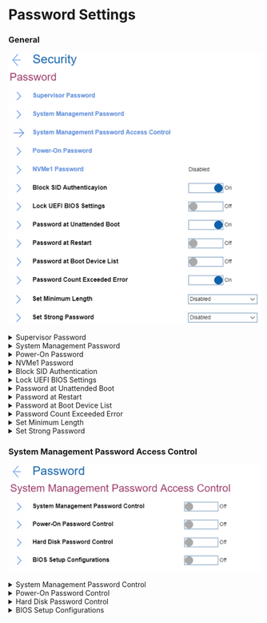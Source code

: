 # Password Settings #
### General ###
![](./img/password.png)

<details><summary>Supervisor Password</summary>
The Supervisor Password (SVP) protects the system information stored in UEFI BIOS. When entering the UEFI BIOS menu, enter the correct supervisor password in the window prompted. You also can press Enter to skip the password prompt. However, you cannot change most of the system configuration options in UEFI BIOS.

**The supervisor password can be set only through the UEFI BIOS menu.** Once it is in place, then it can be modified using Windows Management Instrumentation (WMI) with the Lenovo client-management interface.

If you have set both the supervisor password and power-on password, you can use the supervisor password to access your computer when you turn it on. The supervisor password overrides the power-on password. 

One of 2 possible states:
1.	**Disabled** - no password defined. Default.
2.	Enabled - for enabling system will request to set and confirm password. <br>
While enabling the following parameters are available:

    * Enter New Password
    * Confirm New Password
    * Show Password – [On\Off] statuses
    * Keyboard layout: XXXX – Possible values are the same as in [Keyboard\Mouse -> Keyboard Layout](bios/settings/thinkpad/keyboardmouse.md) 
    * < Actions >:
        - **Save** – default
        - Cancel<br>

When enabled, Supervisor Password prevents unauthorized users from accessing these items in ThinkPad Setup:
* Boot priority lists
* Network related items
* Date & Time

**Note**. To have a beep sound when the system is waiting for this password, enable the [Password Beep feature in the Alarm submenu](bios/settings/thinkpad/beepalarm.md).

</details>

<details><summary>System Management Password</summary>
The System Management Password (SMP) can also protect the system information stored in UEFI BIOS like a supervisor password, but it has lower authority by default.<br>
The system management password can be set through the UEFI BIOS menu or through Windows Management Instrumentation (WMI) with the Lenovo
client-management interface.<br>
You can enable the system management password to have the same authority as the supervisor password to control security-related features.

One of 2 possible states:
1.	**Off** - no password defined. Default.
2.	On - for enabling system will request to set and confirm password. <br>
While enabling the following parameters are available:

* 2.1 [Enter New Password]
* 2.2 [Confirm New Password]
* 2.3 Show Password – [On\Off] statuses
* 2.4 Keyboard layout: XXXX – Possible values are the same as in [Keyboard\Mouse -> Keyboard Layout](bios/settings/thinkpad/keyboardmouse.md) <br>
* 2.5 < Actions >:<br>
    2.5.1. **Save** – default<br>
    2.5.2. Cancel<br>

When enabled System Management Password presents unauthorized users from accessing these items in ThinkPad Setup:

* Boot priority lists
* Network related items
* Date & Time

**Note**. To have a beep sound when the system is waiting for this password, enable the [Password Beep feature in the Alarm submenu](bios/settings/thinkpad/beepalarm.md).

</details>


<details><summary>Power-On Password</summary>
One of 2 possible states:

1.	**Off** - no password defined. Default.
2.	On - for enabling system will request to set and confirm password. <br>
While enabling the following parameters are available:

* 2.1 [Enter New Password]
* 2.2 [Confirm New Password]
* 2.3 Show Password – [On\Off] statuses
* 2.4 Keyboard layout: XXXX – Possible values are the same as in [Keyboard\Mouse -> Keyboard Layout](bios/settings/thinkpad/keyboardmouse.md) <br>
* 2.5 < Actions >:<br>
    2.5.1. **Save** – default<br>
    2.5.2. Cancel<br>

When enabled Power-On Password prevents unauthorized users from booting your computer.

**Note**. To have a beep sound when the system is waiting for this password, enable the [Password Beep feature in the Alarm submenu](bios/settings/thinkpad/beepalarm.md).

</details>


<details><summary>NVMe1 Password</summary>
Also known as Hard Disk Password (HDP).<br>
Lenovo BIOS supports both ATA and NVMe storage and the option (Hard disk password/NVMe password) changes depending on the attached storage device.

The NVMe (nonvolatile memory express) password prevents unauthorized access to the data on the storage drive. When an NVMe password is set, you are prompted to type a correct password each time you try to access the storage drive. <br>
The system can create dual passwords for an Admin and another User.

One of 2 possible states:

1.	**Off** - no password defined. Default.
2.	On - for enabling system will request 'Setup Confirmation' and 'Password and confirmation'.

Setup Confirmation:

1. **Single Password** - when a Single NVMe password is set, the user must enter the user NVMe password to access files and applications on the storage drive. Default.
2. Dual Password (User+Admin) - The admin NVMe password is set and used by a system administrator. It enables the administrator to access any storage drive in a system or any computer connected in the same network. The administrator can also assign a user NVMe password for each computer in the network. The user of the computer can change the user NVMe password as desired, but only the administrator can remove the user NVMe password. 
3. Cancel 

Password and confirmation:
1. [Enter New Password]
2. [Confirm New Password]
3. Show Password – [On\Off] statuses
4. Keyboard layout: XXXX – Possible values are the same as in [Keyboard\Mouse -> Keyboard Layout](bios/settings/thinkpad/keyboardmouse.md) <br>
5. < Actions >:<br>
    5.1. **Save** – default<br>
    5.2. Cancel<br>

**Note**. To have a beep sound when the system is waiting for this password, enable the [Password Beep feature in the Alarm submenu](bios/settings/thinkpad/beepalarm.md).

When prompted to enter an NVMe password, press F1 to switch between the admin NVMe password and user NVMe password.

**Notes**: The NVMe password is not available in the following situations:

* A Trusted Computing Group (TCG) Opal-compliant storage drive and a TCG Opal management software program are installed in the computer, and the TCG Opal management software program is activated.
* For Intel models, when an eDrive storage drive is installed in the computer preinstalled with the Windows 10 operating system.

[More information about passwords on support.lenovo.com.](https://support.lenovo.com/at/en/solutions/ht036206-types-of-password-for-thinkpad)

</details>


<details><summary>Block SID Authentication</summary>
One of 2 possible states:

1.	**On** - TCG (Trusted Computing Group) Storage device will block attempts to authenticate the SID (Security Identifier) authority until a subsequent device power cycle occurs. Default.
2.	Off - allow SID authentication in TCG Storage device at the next system boot only, not all subsequent boots.

| WMI Setting name | Values | Locked by SVP | AMD/Intel |
   |:---|:---|:---|:---|
| BlockSIDAuthentication | Disable, Enable | No | Both |
</details>


<details><summary>Lock UEFI BIOS Settings</summary>
One of 2 possible states:

1.	On - lock is enabled. When enabled 'Lock UEFI BIOS Settings' prevents users from making any changes in ThinkPad Setup without entering a Supervisor Password.
2.	**Off** - lock is disabled. Default.

**Note**. UEFI BIOS Lock will not take effect unless Supervisor password is enabled.

| WMI Setting name | Values | Locked by SVP | AMD/Intel |
   |:---|:---|:---|:---|
| LockBIOSSetting | Disable, Enable | No | Both |
</details>


<details><summary>Password at Unattended Boot</summary>
One of 2 possible states:

1.	**On** - the system to prompt for passwords when the system starts from full off state or hibernate by unattended events. Default.
2.	Off - passwords are not prompted and continue to boot the OS.

    **Note**. To protect unauthorized access to the system it is recommended to set user authentication on the OS.


| WMI Setting name | Values | Locked by SVP | AMD/Intel |
   |:---|:---|:---|:---|
| BIOSPasswordAtUnattendedBoot | Disable, Enable | Yes | Both |
</details>


<details><summary>Password at Restart</summary>
One of 2 possible states:

1.	On - the system to prompt for passwords when the system restarts.
2.	**Off** - passwords are not prompted and continue to boot the OS. Default.

    **Note**. To protect unauthorized access to the system it is recommended to set user authentication on the OS.

| WMI Setting name | Values | Locked by SVP | AMD/Intel |
   |:---|:---|:---|:---|
| BIOSPasswordAtReboot | Disable, Enable | Yes | Both |
</details>


<details><summary>Password at Boot Device List</summary>
If the Security password is set, this option is used to specify whether the Security password must be entered to display the F12 boot device list.<br>
One of 2 possible states:

1.	On - system will prompt for the Security password.
2.	**Off** - system will proceed without any user action required. Default. 


| WMI Setting name | Values | Locked by SVP | AMD/Intel |
   |:---|:---|:---|:---|
| BIOSPasswordAtBootDeviceList | Disable, Enable | Yes | Both |
</details>


<details><summary>Password Count Exceeded Error</summary>
One of 2 possible states:

1.	**On** - system will show POST 0199 error when a wrong supervisor password is entered more than three times and prompt for the Security password. Default.
2.	Off - hide the POST 0199 error and proceed without any user action required. 


| WMI Setting name | Values | Locked by SVP | AMD/Intel |
   |:---|:---|:---|:---|
| PasswordCountExceededError | Disable, Enable | Yes | Both |
</details>


<details><summary>Set Minimum Length</summary>
If a minimum is set, then Supervisor Password, System Management Password, Power-On and Hard Disk password lengths must be equal or longer than that number.<br>
One of 9 options:

1.	**Disabled** - passwords can be from 1 to 128 symbols. Default. 
2.	4 characters
3.	5 characters
4.	6 characters
5.	8 characters
6.	9 characters
7.	10 characters
8.	11 characters
9.	12 characters

**Note**. If a supervisor password is set, you cannot change the minimum length until you log in as a supervisor.

| WMI Setting name | Values | Locked by SVP | AMD/Intel |
   |:---|:---|:---|:---|
| MinimumPasswordLength | Disable, 4, 5, 6, 7, 8, 9, 10, 11, 12 | No | Both |
</details>


<details><summary>Set Strong Password</summary>
One of 2 possible options:

1.	**Disabled** - no specific requirements to passwords. Default. 
2.	Enabled - Supervisor Password, System Management Password, Power-On and Hard Disk password lengths must be equal or longer than 8 characters, must include at least one uppercase character, one lowercase character and one number.

| WMI Setting name | Values | Locked by SVP | AMD/Intel |
   |:---|:---|:---|:---|
| StrongPassword | Disable, Enable | Yes | Both |
</details>

### System Management Password Access Control ###
![](./img/smpaccesscontrol.png)


<details><summary>System Management Password Control</summary>
One of 2 possible options:

1.	**Off** – Default.
2.	On – allow System Management Password to have the same authority as Supervisor Password to control System Management Password.

| WMI Setting name | Values | Locked by SVP | AMD/Intel |
   |:---|:---|:---|:---|
| SystemManagementPasswordControl | Disable, Enable | Yes | Both |
</details>


<details><summary>Power-On Password Control</summary>
One of 2 possible options:

1.	**Off** - Default.
2.	On - allow System Management Password to have the same authority as Supervisor Password to control Power-On Password.

| WMI Setting name | Values | Locked by SVP | AMD/Intel |
   |:---|:---|:---|:---|
| PowerOnPasswordControl | Disable, Enable | Yes | Both |
</details>


<details><summary>Hard Disk Password Control</summary>
One of 2 possible options:

1.	**Off** - Default.
2.	On - allow System Management Password to have the same authority as Supervisor Password to control Hard Disk Password.

| WMI Setting name | Values | Locked by SVP | AMD/Intel |
   |:---|:---|:---|:---|
| HardDiskPasswordControl | Disable, Enable | Yes | Both |
</details>


<details><summary>BIOS Setup Configurations</summary>
One of 2 possible options:

1.	**Off** - Default.
2.	On - allow System Management Password to have the same authority as Supervisor Password to control BIOS setup items.

| WMI Setting name | Values | Locked by SVP | AMD/Intel |
   |:---|:---|:---|:---|
| BIOSSetupConfigurations | Disable, Enable | Yes | Both |
</details>